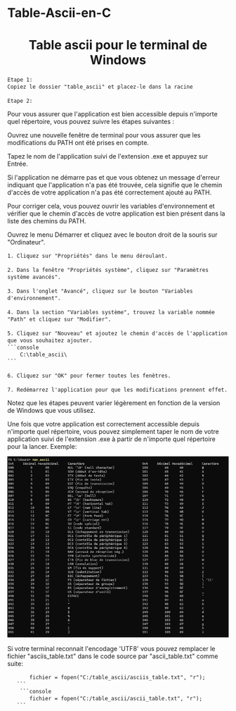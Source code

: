 # Table-Ascii-en-C
<h1 align="center">Table ascii pour le terminal de Windows</h1>

    Etape 1:
    Copiez le dossier "table_ascii" et placez-le dans la racine

    Etape 2:
Pour vous assurer que l'application est bien accessible depuis n'importe quel répertoire, vous pouvez suivre les étapes suivantes :

Ouvrez une nouvelle fenêtre de terminal pour vous assurer que les modifications du PATH ont été prises en compte.

Tapez le nom de l'application suivi de l'extension .exe et appuyez sur Entrée.

Si l'application ne démarre pas et que vous obtenez un message d'erreur indiquant que l'application n'a pas été trouvée, cela signifie que le chemin d'accès de votre application n'a pas été correctement ajouté au PATH.

Pour corriger cela, vous pouvez ouvrir les variables d'environnement et vérifier que le chemin d'accès de votre application est bien présent dans la liste des chemins du PATH.

Ouvrez le menu Démarrer et cliquez avec le bouton droit de la souris sur "Ordinateur".
    
    1. Cliquez sur "Propriétés" dans le menu déroulant.
    
    2. Dans la fenêtre "Propriétés système", cliquez sur "Paramètres système avancés".
    
    3. Dans l'onglet "Avancé", cliquez sur le bouton "Variables d'environnement".
    
    4. Dans la section "Variables système", trouvez la variable nommée "Path" et cliquez sur "Modifier".
    
    5. Cliquez sur "Nouveau" et ajoutez le chemin d'accès de l'application que vous souhaitez ajouter. 
    ```console
        C:\table_ascii\
    ```
    
    6. Cliquez sur "OK" pour fermer toutes les fenêtres.
    
    7. Redémarrez l'application pour que les modifications prennent effet.

Notez que les étapes peuvent varier légèrement en fonction de la version de Windows que vous utilisez.

Une fois que votre application est correctement accessible depuis n'importe quel répertoire, vous pouvez simplement taper le nom de votre application suivi de l'extension .exe à partir de n'importe quel répertoire pour la lancer.
Exemple:

<div>
    <img src="capture1.png">
</div>

Si votre terminal reconnait l'encodage  'UTF8' vous pouvez remplacer le fichier "asciis_table.txt" dans le code source par "ascii_table.txt" comme suite:
 ```console
        fichier = fopen("C:/table_ascii/asciis_table.txt", "r");
    ```
     ```console
        fichier = fopen("C:/table_ascii/ascii_table.txt", "r");
    ```